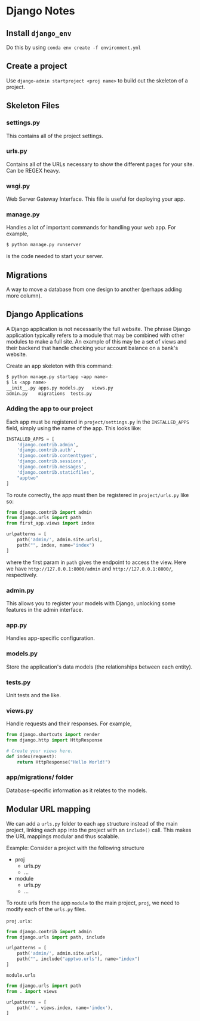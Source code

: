 # Django Notes

## Install `django_env`
Do this by using `conda env create -f environment.yml`

## Create a project
Use `django-admin startproject <proj name>` to build out the skeleton of a project.

## Skeleton Files

### settings.py
This contains all of the project settings.

### urls.py
Contains all of the URLs necessary to show the different pages for your site. Can be REGEX heavy.

### wsgi.py
Web Server Gateway Interface. This file is useful for deploying your app.

### manage.py
Handles a lot of important commands for handling your web app. For example,
```bash
$ python manage.py runserver
```

is the code needed to start your server.

## Migrations
A way to move a database from one design to another (perhaps adding more column).

## Django Applications
A Django application is not necessarily the full website. The phrase Django application typically refers to a module that may be combined with other modules to make a full site. An example of this may be a set of views and their backend that handle checking your account balance on a bank's website.

Create an app skeleton with this command:
```bash
$ python manage.py startapp <app name>
$ ls <app name>
__init__.py	apps.py	models.py	views.py
admin.py	migrations	tests.py
```
### Adding the app to our project
Each app must be registered in `project/settings.py` in the `INSTALLED_APPS` field, simply using the name of the app. This looks like:
```python
INSTALLED_APPS = [
    'django.contrib.admin',
    'django.contrib.auth',
    'django.contrib.contenttypes',
    'django.contrib.sessions',
    'django.contrib.messages',
    'django.contrib.staticfiles',
    "apptwo"
]
```

To route correctly, the app must then be registered in `project/urls.py` like so:
```python
from django.contrib import admin
from django.urls import path
from first_app.views import index

urlpatterns = [
    path('admin/', admin.site.urls),
    path("", index, name="index")
]
```

where the first param in `path` gives the endpoint to access the view. Here we have `http://127.0.0.1:8000/admin` and `http://127.0.0.1:8000/`, respectively.

### admin.py
This allows you to register your models with Django, unlocking some features in the admin interface.

### app.py
Handles app-specific configuration.

### models.py
Store the application's data models (the relationships between each entity).

### tests.py
Unit tests and the like.

### views.py
Handle requests and their responses. For example,

```python
from django.shortcuts import render
from django.http import HttpResponse

# Create your views here.
def index(request):
    return HttpResponse("Hello World!")
```

### app/migrations/ folder
Database-specific information as it relates to the models.


## Modular URL mapping
We can add a `urls.py` folder to each `app` structure instead of the main project, linking each app into the project with an `include()` call. This makes the URL mappings modular and thus scalable.

Example: Consider a project with the following structure

- proj
  - urls.py
  - ...
- module
  - urls.py
  - ...

To route urls from the app `module` to the main project, `proj`, we need to modify each of the `urls.py` files.

`proj.urls`:
```python
from django.contrib import admin
from django.urls import path, include

urlpatterns = [
    path('admin/', admin.site.urls),
    path("", include("apptwo.urls"), name="index")
]
```

`module.urls`
```python
from django.urls import path
from . import views

urlpatterns = [
    path('', views.index, name='index'),
]
```

